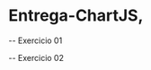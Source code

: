 # Entrega-ChartJS,

-- Exercicio 01
<!DOCTYPE html>
<html lang="en">

<head>
  <meta charset="UTF-8">
  <meta name="viewport" content="width=device-width, initial-scale=1.0">
  <title>Exercicio ChartsJs</title>
  <script src="https://cdn.jsdelivr.net/npm/chart.js"></script>
</head>

<body>
  <div>
    <canvas id="myChart"></canvas>
  </div>

</body>

</html>
  <script>
    const DATA_COUNT = 7;
    const NUMBER_CFG = {
      count: DATA_COUNT,
      min: -100,
      max: 100
    };

    const labels = ['12:00', '13:00', '14:00', '15:00', '16:00', '17:00', ];
    const temperatura = [30, 29, 28, 25, 22, 23];
    const umidade = [80, 82, 80, 85, 80, 83];
    const data = {
      labels: labels,
      datasets: [{
          label: 'Temperatura',
          data: temperatura,
          borderColor: 'red',
          backgroundColor: 'rgba(255, 0, 0, 0.5)'
        },
        {
          label: 'Umidade',
          data: umidade,
          borderColor: 'blue',
          backgroundColor: 'rgba(0, 0, 255, 0.5)'
        }
      ]
    };

    const config = {
      type: 'line',
      data: data,
      options: {
        responsive: true,
        plugins: {
          legend: {
            position: 'top',
          },
          title: {
            display: true,
            text: 'Entrega grafico em Linha'
          }
        }
      },
    };

    const ctx = document.getElementById('myChart').getContext('2d');
    new Chart(ctx, config);
  </script>


-- Exercicio 02
<!DOCTYPE html>
<html lang="en">

<head>
  <meta charset="UTF-8">
  <meta name="viewport" content="width=device-width, initial-scale=1.0">
  <title>Exercicio ChartsJs</title>
  <script src="https://cdn.jsdelivr.net/npm/chart.js"></script>
</head>

<body>
  <div>
    <canvas id="myChart"></canvas>
  </div>


</body>

</html>
<script>
  const DATA_COUNT = 7;
  const NUMBER_CFG = { count: DATA_COUNT, min: 0, max: 100 };

  const labels = ['Janeiro', 'Fevereiro', 'Março', 'Abril', 'Maio', 'Junho'];
  const temperatura = [22, 24, 27, 23, 20, 18];
  const umidade = [90, 89, 93, 87, 88, 82];

  const data = {
    labels: labels,
    datasets: [
      {
        label: 'Temperatura 1',
        data: temperatura,
        backgroundColor: 'red',
      },
      {
        label: 'Umidade 2',
        data: umidade,
        backgroundColor: 'blue',
      },
    ]
  };

  const config = {
    type: 'bar',
    data: data,
    options: {
      responsive: true,
      plugins: {
        legend: {
          position: 'top',
        },
        title: {
          display: true,
        text: 'Entrega ChartJS'
        }
      }
    }
  };

  const ctx = document.getElementById('myChart').getContext('2d');
  new Chart(ctx, config);
</script>
